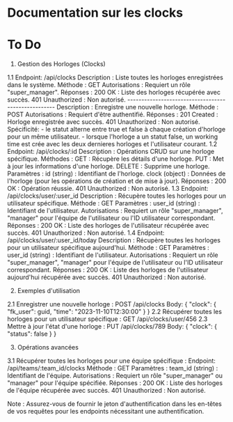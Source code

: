 # Documentation sur les clocks

# To Do

1. Gestion des Horloges (Clocks)

  1.1 Endpoint: /api/clocks
    Description : Liste toutes les horloges enregistrées dans le système.
    Méthode : GET
    Autorisations : Requiert un rôle "super_manager".
    Réponses :
    200 OK : Liste des horloges récupérée avec succès.
    401 Unauthorized : Non autorisé.
    ----------------------------------------------------
    Description : Enregistre une nouvelle horloge.
    Méthode : POST
    Autorisations : Requiert d'être authentifié.
    Réponses :
    201 Created : Horloge enregistrée avec succès.
    401 Unauthorized : Non autorisé.
    Spécificité:
    - le statut alterne entre true et false à chaque création d'horloge pour un même utilisateur.
    - lorsque l'horloge a un statut false, un working time est crée avec les deux dernieres horloges et l'utilisateur courant.
  1.2 Endpoint: /api/clocks/:id
    Description : Opérations CRUD sur une horloge spécifique.
    Méthodes :
    GET : Récupère les détails d'une horloge.
    PUT : Met à jour les informations d'une horloge.
    DELETE : Supprime une horloge.
    Paramètres :
    id (string) : Identifiant de l'horloge.
    clock (object) : Données de l'horloge (pour les opérations de création et de mise à jour).
    Réponses :
    200 OK : Opération réussie.
    401 Unauthorized : Non autorisé.
  1.3 Endpoint: /api/clocks/user/:user_id
    Description : Récupère toutes les horloges pour un utilisateur spécifique.
    Méthode : GET
    Paramètres :
    user_id (string) : Identifiant de l'utilisateur.
    Autorisations : Requiert un rôle "super_manager", "manager" pour l'équipe de l'utilisateur ou l'ID utilisateur correspondant.
    Réponses :
    200 OK : Liste des horloges de l'utilisateur récupérée avec succès.
    401 Unauthorized : Non autorisé.
  1.4 Endpoint: /api/clocks/user/:user_id/today
    Description : Récupère toutes les horloges pour un utilisateur spécifique aujourd'hui.
    Méthode : GET
    Paramètres :
    user_id (string) : Identifiant de l'utilisateur.
    Autorisations : Requiert un rôle "super_manager", "manager" pour l'équipe de l'utilisateur ou l'ID utilisateur correspondant.
    Réponses :
    200 OK : Liste des horloges de l'utilisateur aujourd'hui récupérée avec succès.
    401 Unauthorized : Non autorisé.

2. Exemples d'utilisation

  2.1 Enregistrer une nouvelle horloge :
    POST /api/clocks
    Body: { "clock": { "fk_user": guid, "time": "2023-11-10T12:30:00" } }
  2.2 Récupérer toutes les horloges pour un utilisateur spécifique :
    GET /api/clocks/user/456
  2.3 Mettre à jour l'état d'une horloge :
    PUT /api/clocks/789
    Body: { "clock": { "status": false } }

3. Opérations avancées

  3.1 Récupérer toutes les horloges pour une équipe spécifique :
    Endpoint: /api/teams/:team_id/clocks
    Méthode : GET
    Paramètres :
    team_id (string) : Identifiant de l'équipe.
    Autorisations : Requiert un rôle "super_manager" ou "manager" pour l'équipe spécifiée.
    Réponses :
    200 OK : Liste des horloges de l'équipe récupérée avec succès.
    401 Unauthorized : Non autorisé.


Note : Assurez-vous de fournir le jeton d'authentification dans les en-têtes de vos requêtes pour les endpoints nécessitant une authentification.
